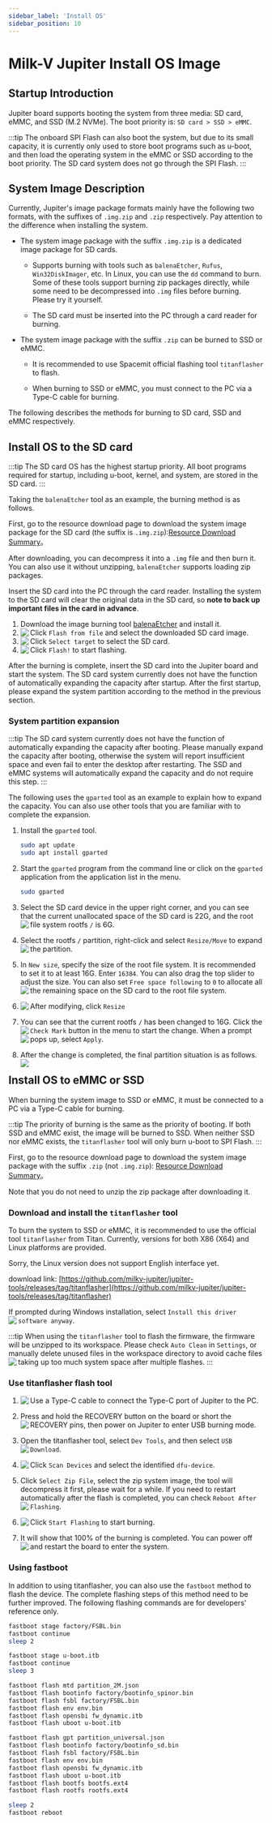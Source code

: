 ```yaml
---
sidebar_label: 'Install OS'
sidebar_position: 10
---
```


# Milk-V Jupiter Install OS Image

## Startup Introduction

Jupiter board supports booting the system from three media: SD card, eMMC, and SSD (M.2 NVMe). The boot priority is: `SD card > SSD > eMMC`.

:::tip
The onboard SPI Flash can also boot the system, but due to its small capacity, it is currently only used to store boot programs such as u-boot, and then load the operating system in the eMMC or SSD according to the boot priority. The SD card system does not go through the SPI Flash.
:::

## System Image Description

Currently, Jupiter's image package formats mainly have the following two formats, with the suffixes of `.img.zip` and `.zip` respectively. Pay attention to the difference when installing the system.

- The system image package with the suffix `.img.zip` is a dedicated image package for SD cards.

  - Supports burning with tools such as `balenaEtcher`, `Rufus`, `Win32DiskImager`, etc. In Linux, you can use the `dd` command to burn. Some of these tools support burning zip packages directly, while some need to be decompressed into `.img` files before burning. Please try it yourself.

  - The SD card must be inserted into the PC through a card reader for burning.

- The system image package with the suffix `.zip` can be burned to SSD or eMMC.

  - It is recommended to use Spacemit official flashing tool `titanflasher` to flash.

  - When burning to SSD or eMMC, you must connect to the PC via a Type-C cable for burning.

The following describes the methods for burning to SD card, SSD and eMMC respectively.

## Install OS to the SD card

:::tip
The SD card OS has the highest startup priority. All boot programs required for startup, including u-boot, kernel, and system, are stored in the SD card.
:::

Taking the `balenaEtcher` tool as an example, the burning method is as follows.

First, go to the resource download page to download the system image package for the SD card (the suffix is ​​`.img.zip`):[Resource Download Summary](https://milkv.io/docs/jupiter/getting-started/resources)。

After downloading, you can decompress it into a `.img` file and then burn it. You can also use it without unzipping, `balenaEtcher` supports loading zip packages.

Insert the SD card into the PC through the card reader. Installing the system to the SD card will clear the original data in the SD card, so **note to back up important files in the card in advance**.

1. Download the image burning tool [balenaEtcher](https://etcher.balena.io/) and install it.
2. Click `Flash from file` and select the downloaded SD card image.
   <Image src='/docs/common/etcher-step1.webp' maxWidth='100%' align='left' />
3. Click `Select target` to select the SD card.
   <Image src='/docs/common/etcher-step2.webp' maxWidth='100%' align='left' />
4. Click `Flash!` to start flashing.
   <Image src='/docs/common/etcher-step3.webp' maxWidth='100%' align='left' />

After the burning is complete, insert the SD card into the Jupiter board and start the system. The SD card system currently does not have the function of automatically expanding the capacity after startup. After the first startup, please expand the system partition according to the method in the previous section.

### System partition expansion

:::tip
The SD card system currently does not have the function of automatically expanding the capacity after booting. Please manually expand the capacity after booting, otherwise the system will report insufficient space and even fail to enter the desktop after restarting. The SSD and eMMC systems will automatically expand the capacity and do not require this step.
:::

The following uses the `gparted` tool as an example to explain how to expand the capacity. You can also use other tools that you are familiar with to complete the expansion.

1. Install the `gparted` tool.
   ```bash
   sudo apt update
   sudo apt install gparted
   ```
2. Start the `gparted` program from the command line or click on the `gparted` application from the application list in the menu.
   ```bash
   sudo gparted
   ```

3. Select the SD card device in the upper right corner, and you can see that the current unallocated space of the SD card is 22G, and the root file system rootfs `/` is 6G.
   <Image src='/docs/jupiter/gparted-extend-01.webp' maxWidth='100%' align='left' />

4. Select the rootfs `/` partition, right-click and select `Resize/Move` to expand the partition.
   <Image src='/docs/jupiter/gparted-extend-02.webp' maxWidth='100%' align='left' />

5. In `New size`, specify the size of the root file system. It is recommended to set it to at least 16G. Enter `16384`. You can also drag the top slider to adjust the size. You can also set `Free space following` to `0` to allocate all the remaining space on the SD card to the root file system.
   <Image src='/docs/jupiter/gparted-extend-03.webp' maxWidth='100%' align='left' />

6. After modifying, click `Resize`
   <Image src='/docs/jupiter/gparted-extend-04.webp' maxWidth='100%' align='left' />

7. You can see that the current rootfs `/` has been changed to 16G. Click the `Check Mark` button in the menu to start the change.
   <Image src='/docs/jupiter/gparted-extend-05.webp' maxWidth='100%' align='left' />
   When a prompt pops up, select `Apply`.
   <Image src='/docs/jupiter/gparted-extend-06.webp' maxWidth='100%' align='left' />

8. After the change is completed, the final partition situation is as follows.
   <Image src='/docs/jupiter/gparted-extend-07.webp' maxWidth='100%' align='left' />

## Install OS to eMMC or SSD

When burning the system image to SSD or eMMC, it must be connected to a PC via a Type-C cable for burning.

:::tip
The priority of burning is the same as the priority of booting. If both SSD and eMMC exist, the image will be burned to SSD. When neither SSD nor eMMC exists, the `titanflasher` tool will only burn u-boot to SPI Flash.
:::

First, go to the resource download page to download the system image package with the suffix `.zip` (not `.img.zip`): [Resource Download Summary](https://milkv.io/docs/jupiter/getting-started/resources)。

Note that you do not need to unzip the zip package after downloading it.

### Download and install the `titanflasher` tool

To burn the system to SSD or eMMC, it is recommended to use the official tool `titanflasher` from Titan. Currently, versions for both X86 (X64) and Linux platforms are provided.

Sorry, the Linux version does not support English interface yet.

download link: [https://github.com/milkv-jupiter/jupiter-tools/releases/tag/titanflasher](https://github.com/milkv-jupiter/jupiter-tools/releases/tag/titanflasher)

If prompted during Windows installation, select `Install this driver software anyway`.
<Image src='/docs/jupiter/titanflasher-20-en.webp' maxWidth='100%' align='left' />

:::tip
When using the `titanflasher` tool to flash the firmware, the firmware will be unzipped to its workspace. Please check `Auto Clean` in `Settings`, or manually delete unused files in the workspace directory to avoid cache files taking up too much system space after multiple flashes.
:::
<Image src='/docs/jupiter/titanflasher-35-en.webp' maxWidth='100%' align='left' />

### Use titanflasher flash tool

1. Use a Type-C cable to connect the Type-C port of Jupiter to the PC.
   <Image src='/docs/common/usba2typec.webp' maxWidth='50%' align='left' />

2. Press and hold the RECOVERY button on the board or short the RECOVERY pins, then power on Jupiter to enter USB burning mode.
   <Image src='/docs/jupiter/jupiter-recovery.webp' maxWidth='100%' align='left' />

3. Open the titanflasher tool, select `Dev Tools`, and then select `USB Download`.
   <Image src='/docs/jupiter/titanflasher-30-en.webp' maxWidth='100%' align='left' />

4. Click `Scan Devices` and select the identified `dfu-device`.
   <Image src='/docs/jupiter/titanflasher-31-en.webp' maxWidth='100%' align='left' />

5. Click `Select Zip File`, select the zip system image, the tool will decompress it first, please wait for a while. If you need to restart automatically after the flash is completed, you can check `Reboot After Flashing`.
   <Image src='/docs/jupiter/titanflasher-32-en.webp' maxWidth='100%' align='left' />

6. Click `Start Flashing` to start burning.
   <Image src='/docs/jupiter/titanflasher-33-en.webp' maxWidth='100%' align='left' />

7. It will show that 100% of the burning is completed. You can power off and restart the board to enter the system.
   <Image src='/docs/jupiter/titanflasher-34-en.webp' maxWidth='100%' align='left' />

### Using fastboot

In addition to using titanflasher, you can also use the `fastboot` method to flash the device. The complete flashing steps of this method need to be further improved. The following flashing commands are for developers' reference only.

```bash
fastboot stage factory/FSBL.bin
fastboot continue
sleep 2

fastboot stage u-boot.itb
fastboot continue
sleep 3

fastboot flash mtd partition_2M.json
fastboot flash bootinfo factory/bootinfo_spinor.bin
fastboot flash fsbl factory/FSBL.bin
fastboot flash env env.bin
fastboot flash opensbi fw_dynamic.itb
fastboot flash uboot u-boot.itb

fastboot flash gpt partition_universal.json
fastboot flash bootinfo factory/bootinfo_sd.bin
fastboot flash fsbl factory/FSBL.bin
fastboot flash env env.bin
fastboot flash opensbi fw_dynamic.itb
fastboot flash uboot u-boot.itb
fastboot flash bootfs bootfs.ext4
fastboot flash rootfs rootfs.ext4

sleep 2
fastboot reboot
```
